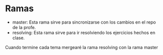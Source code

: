 # Ramas
- master: Esta rama sirve para sincronizarse con los cambios en el repo de la profe.
- resolving: Esta rama sirve para ir resolviendo los ejercicios hechos en clase.

Cuando termine cada tema mergearé la rama resolving con la rama master